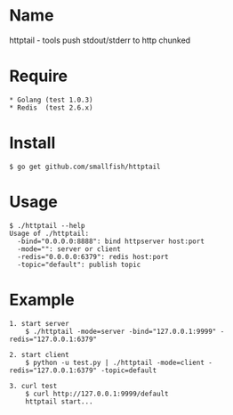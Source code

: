 Name
====

httptail - tools push stdout/stderr to http chunked

Require
====

    * Golang (test 1.0.3)
    * Redis  (test 2.6.x)

Install
====
    $ go get github.com/smallfish/httptail

Usage
====

    $ ./httptail --help
    Usage of ./httptail:
      -bind="0.0.0.0:8888": bind httpserver host:port
      -mode="": server or client
      -redis="0.0.0.0:6379": redis host:port
      -topic="default": publish topic

Example
====

    1. start server
        $ ./httptail -mode=server -bind="127.0.0.1:9999" -redis="127.0.0.1:6379"

    2. start client
        $ python -u test.py | ./httptail -mode=client -redis="127.0.0.1:6379" -topic=default
        
    3. curl test
        $ curl http://127.0.0.1:9999/default
        httptail start...
